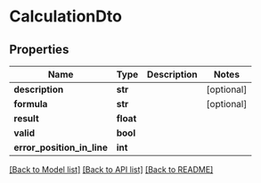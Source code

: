 # CalculationDto

## Properties
Name | Type | Description | Notes
------------ | ------------- | ------------- | -------------
**description** | **str** |  | [optional] 
**formula** | **str** |  | [optional] 
**result** | **float** |  | 
**valid** | **bool** |  | 
**error_position_in_line** | **int** |  | 

[[Back to Model list]](../README.md#documentation-for-models) [[Back to API list]](../README.md#documentation-for-api-endpoints) [[Back to README]](../README.md)


